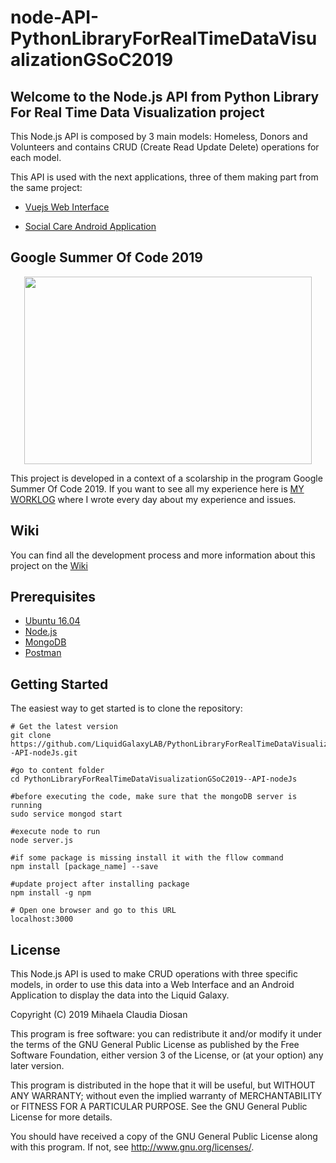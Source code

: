 # node-API-PythonLibraryForRealTimeDataVisualizationGSoC2019

## __Welcome to the Node.js API from Python Library For Real Time Data Visualization project__



This Node.js API is composed by 3 main models: Homeless, Donors and Volunteers and contains CRUD (Create Read Update Delete) operations for each model.

This API is used with the next applications, three of them making part from the same project:

 * [Vuejs Web Interface](https://github.com/LiquidGalaxyLAB/Python-library-for-real-time-data-visualization----Web-Interface)
 
 * [Social Care Android Application](https://github.com/LiquidGalaxyLAB/Python-library-for-real-time-data-visualization--SocialCare-Android-App)
 
 
 
 ## __Google Summer Of Code 2019__
 
<p align="center"> 
 <img width="460" height="300" src="https://i.ibb.co/6YRpnjS/google-summer-of-code-2016.png">
</p>

This project is developed in a context of a scolarship in the program Google Summer Of Code 2019.
If you want to see all my experience here is [MY WORKLOG](https://docs.google.com/document/d/1V9TZTECHCCe-VXC95t71uiPQfWrQ5vkXqKbgOuxqiqo/edit?usp=sharing) where I wrote every day about my experience and issues.
 


 ## __Wiki__
 
 You can find all the development process and more information about this project on the [Wiki](https://github.com/LiquidGalaxyLAB/PythonLibraryForRealTimeDataVisualizationGSoC2019--API-nodeJs/wiki) 
 
 ## __Prerequisites__
 
 * [Ubuntu 16.04](http://releases.ubuntu.com/16.04/)
 * [Node.js](https://nodejs.org/en/)
 * [MongoDB](https://docs.mongodb.com/manual/tutorial/install-mongodb-on-ubuntu/)
 * [Postman](https://www.getpostman.com/downloads/)
 
 ## __Getting Started__
 
 The easiest way to get started is to clone the repository:
 ```
 # Get the latest version
 git clone https://github.com/LiquidGalaxyLAB/PythonLibraryForRealTimeDataVisualizationGSoC2019--API-nodeJs.git 
 
 #go to content folder
 cd PythonLibraryForRealTimeDataVisualizationGSoC2019--API-nodeJs
 
 #before executing the code, make sure that the mongoDB server is running
 sudo service mongod start
 
 #execute node to run
 node server.js
 
 #if some package is missing install it with the fllow command
 npm install [package_name] --save
 
 #update project after installing package
 npm install -g npm
 
 # Open one browser and go to this URL
 localhost:3000
 ```
 
 
  ## __License__
  
 This Node.js API is used to make CRUD operations with three specific models, in order to use this data into a Web Interface and an Android Application to display the data into the Liquid Galaxy.

Copyright (C) 2019 Mihaela Claudia Diosan

This program is free software: you can redistribute it and/or modify it under the terms of the GNU General Public License as published by the Free Software Foundation, either version 3 of the License, or (at your option) any later version.

This program is distributed in the hope that it will be useful, but WITHOUT ANY WARRANTY; without even the implied warranty of MERCHANTABILITY or FITNESS FOR A PARTICULAR PURPOSE. See the GNU General Public License for more details.

You should have received a copy of the GNU General Public License along with this program. If not, see http://www.gnu.org/licenses/.


 

 
